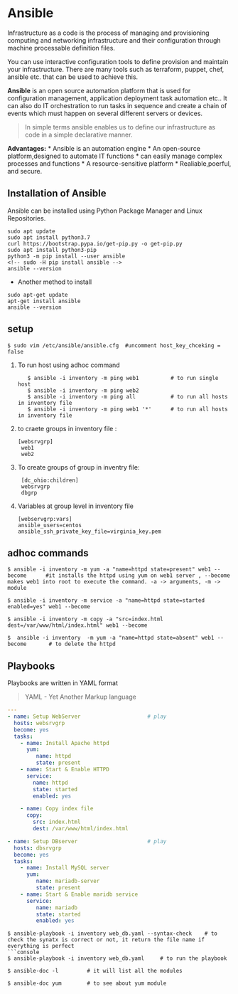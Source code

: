 # Ansible

Infrastructure as a code is the process of managing and provisioning computing and networking infrastructure and their configuration through machine processable definition files.

You can use interactive configuration tools to define provision and maintain your infrastructure. There are many tools such as terraform, puppet, chef, ansible etc. that can be used to achieve this.


**Ansible** is an open source automation platform that is used for configuration management, application deployment task automation etc.. It can also do IT orchestration to run tasks in sequence and create a chain of events which must happen on several different servers or devices.
> In simple terms ansible enables us to define our infrastructure as code in a simple declarative manner.

**Advantages:**
    * Ansible is an automation engine
    * An open-source platform,designed to automate IT functions
    * can easily manage complex processes and functions
    * A resource-sensitive platform
    * Realiable,poerful, and secure.


## Installation of Ansible

Ansible can be installed using Python Package Manager and Linux Repositories.

```console
sudo apt update
sudo apt install python3.7
curl https://bootstrap.pypa.io/get-pip.py -o get-pip.py
sudo apt install python3-pip
python3 -m pip install --user ansible
<!-- sudo -H pip install ansible -->
ansible --version
```

* Another method to install

```console
sudo apt-get update
apt-get install ansible
ansible --version
```

## setup

```console
$ sudo vim /etc/ansible/ansible.cfg  #uncomment host_key_chceking = false
```

1. To run host using adhoc command
    ```console
       $ ansible -i inventory -m ping web1          # to run single host
       $ ansible -i inventory -m ping web2
       $ ansible -i inventory -m ping all           # to run all hosts in inventory file
       $ ansible -i inventory -m ping web1 '*'      # to run all hosts in inventory file

    ```
2. to craete groups in inventory file : 
   ```console
   [websrvgrp]
    web1
    web2
    ```
3. To create groups of group in inventry file:
   ```console
    [dc_ohio:children]
    websrvgrp
    dbgrp
   ```

4. Variables at group level in inventory file
   ```console
   [webservgrp:vars]
   ansible_users=centos
   ansible_ssh_private_key_file=virginia_key.pem
   ```

## adhoc commands

```console
$ ansible -i inventory -m yum -a "name=httpd state=present" web1 --become      #it installs the httpd using yum on web1 server , --become makes web1 into root to execute the command. -a -> arguments, -m -> module
```

```coonsole
$ ansible -i inventory -m service -a "name=httpd state=started enabled=yes" web1 --become
```

```console
$ ansible -i inventory -m copy -a "src=index.html dest=/var/www/html/index.html" web1 --become
```
```console
$  ansible -i inventory  -m yum -a "name=httpd state=absent" web1 --become       # to delete the httpd 
```

## Playbooks

Playbooks are written in YAML format
> YAML - Yet Another Markup language
```yaml
---
- name: Setup WebServer                     # play
  hosts: websrvgrp
  become: yes
  tasks:
    - name: Install Apache httpd 
      yum:
         name: httpd
         state: present
    - name: Start & Enable HTTPD
      service:
        name: httpd
        state: started
        enabled: yes

    - name: Copy index file
      copy:
        src: index.html
        dest: /var/www/html/index.html

- name: Setup DBserver                      # play
  hosts: dbsrvgrp
  become: yes
  tasks:
    - name: Install MySQL server
      yum:
         name: mariadb-server
         state: present
    - name: Start & Enable maridb service
      service:
         name: mariadb
         state: started
         enabled: yes

```

```console
$ ansible-playbook -i inventory web_db.yaml --syntax-check    # to check the synatx is correct or not, it return the file name if everything is perfect
```console
$ ansible-playbook -i inventory web_db.yaml     # to run the playbook
```

```console
$ ansible-doc -l         # it will list all the modules

$ ansible-doc yum        # to see about yum module
```

